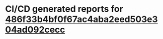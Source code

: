 # CI/CD generated reports for [486f33b4bf0f67ac4aba2eed503e304ad092cecc](https://github.com/hydephp/develop/commit/486f33b4bf0f67ac4aba2eed503e304ad092cecc)
